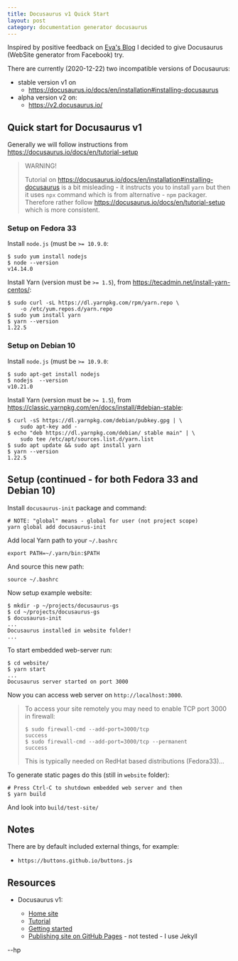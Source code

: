 ```yaml
---
title: Docusaurus v1 Quick Start
layout: post
category: documentation generator docusaurus
---
```


Inspired by positive feedback on [Eva's
Blog](https://evaparish.com/blog/2018/10/19/antora-and-docusaurus-duke-it-out)
I decided to give Docusaurus (WebSite generator from Facebook) try.

There are currently (2020-12-22) two incompatible versions
of Docusaurus:

- stable version v1 on
  - <https://docusaurus.io/docs/en/installation#installing-docusaurus>
- alpha version v2 on:
  - <https://v2.docusaurus.io/>

## Quick start for Docusaurus v1

Generally we will follow instructions
from <https://docusaurus.io/docs/en/tutorial-setup>

> WARNING!
>
> Tutorial on
> <https://docusaurus.io/docs/en/installation#installing-docusaurus>
> is a bit misleading - it instructs you to install `yarn` but then
> it uses `npx` command which is from alternative - `npm` packager.
> Therefore rather follow <https://docusaurus.io/docs/en/tutorial-setup>
> which is more consistent.

### Setup on Fedora 33

Install `node.js` (must be `>= 10.9.0`:

```shell
$ sudo yum install nodejs
$ node --version
v14.14.0
```

Install Yarn (version must be `>= 1.5`),
from <https://tecadmin.net/install-yarn-centos/>:

```shell
$ sudo curl -sL https://dl.yarnpkg.com/rpm/yarn.repo \
    -o /etc/yum.repos.d/yarn.repo
$ sudo yum install yarn
$ yarn --version
1.22.5
```

### Setup on Debian 10

Install `node.js` (must be `>= 10.9.0`:

```shell
$ sudo apt-get install nodejs
$ nodejs  --version
v10.21.0
```

Install Yarn (version must be `>= 1.5`),
from <https://classic.yarnpkg.com/en/docs/install/#debian-stable>:

```shell
$ curl -sS https://dl.yarnpkg.com/debian/pubkey.gpg | \
    sudo apt-key add -
$ echo "deb https://dl.yarnpkg.com/debian/ stable main" | \
    sudo tee /etc/apt/sources.list.d/yarn.list
$ sudo apt update && sudo apt install yarn
$ yarn --version
1.22.5
```

## Setup (continued - for both Fedora 33 and Debian 10)

Install `docusaurus-init` package and command:

```shell
# NOTE: "global" means - global for user (not project scope)
yarn global add docusaurus-init
```

Add local Yarn path to your `~/.bashrc`

```shell
export PATH=~/.yarn/bin:$PATH
```

And source this new path:

```shell
source ~/.bashrc
```

Now setup example website:

```shell
$ mkdir -p ~/projects/docusaurus-gs
$ cd ~/projects/docusaurus-gs
$ docusaurus-init
...
Docusaurus installed in website folder!
...
```

To start embedded web-server run:

```shell
$ cd website/
$ yarn start
...
Docusaurus server started on port 3000
```

Now you can access web server on `http://localhost:3000`.

> To access your site remotely you may need to enable TCP port 3000 in firewall:
>
> ```shell
> $ sudo firewall-cmd --add-port=3000/tcp
> success
> $ sudo firewall-cmd --add-port=3000/tcp --permanent
> success
> ```
>
> This is typically needed on RedHat based distributions (Fedora33)...

To generate static pages do this (still in `website` folder):

```shell
# Press Ctrl-C to shutdown embedded web server and then
$ yarn build
```

And look into `build/test-site/`

## Notes

There are by default included external things, for example:

* `https://buttons.github.io/buttons.js`

## Resources

* Docusaurus v1:

  - [Home site](https://docusaurus.io/)
  - [Tutorial](https://docusaurus.io/docs/en/tutorial-setup)
  - [Getting started](https://docusaurus.io/docs/en/installation)
  - [Publishing site on GitHub Pages](https://docusaurus.io/docs/en/publishing#using-github-pages) - not tested - I use Jekyll

--hp

